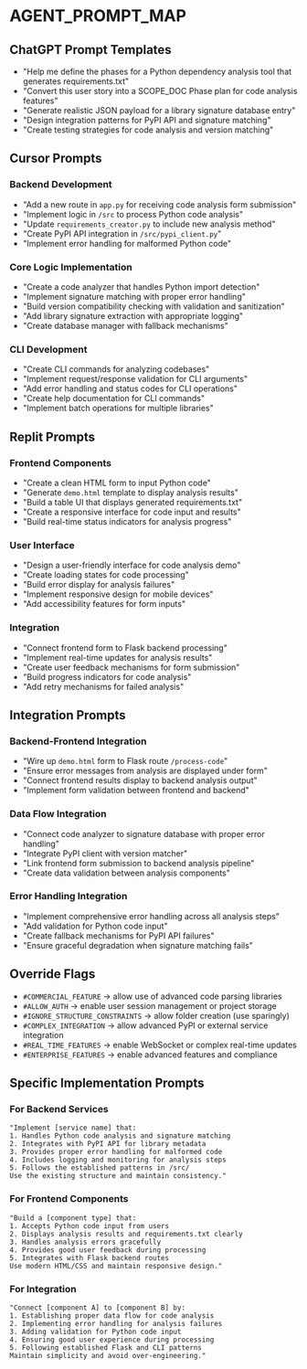 # AGENT_PROMPT_MAP

## ChatGPT Prompt Templates
- "Help me define the phases for a Python dependency analysis tool that generates requirements.txt"
- "Convert this user story into a SCOPE_DOC Phase plan for code analysis features"
- "Generate realistic JSON payload for a library signature database entry"
- "Design integration patterns for PyPI API and signature matching"
- "Create testing strategies for code analysis and version matching"

## Cursor Prompts

### Backend Development
- "Add a new route in `app.py` for receiving code analysis form submission"
- "Implement logic in `/src` to process Python code analysis"
- "Update `requirements_creator.py` to include new analysis method"
- "Create PyPI API integration in `/src/pypi_client.py`"
- "Implement error handling for malformed Python code"

### Core Logic Implementation
- "Create a code analyzer that handles Python import detection"
- "Implement signature matching with proper error handling"
- "Build version compatibility checking with validation and sanitization"
- "Add library signature extraction with appropriate logging"
- "Create database manager with fallback mechanisms"

### CLI Development
- "Create CLI commands for analyzing codebases"
- "Implement request/response validation for CLI arguments"
- "Add error handling and status codes for CLI operations"
- "Create help documentation for CLI commands"
- "Implement batch operations for multiple libraries"

## Replit Prompts

### Frontend Components
- "Create a clean HTML form to input Python code"
- "Generate `demo.html` template to display analysis results"
- "Build a table UI that displays generated requirements.txt"
- "Create a responsive interface for code input and results"
- "Build real-time status indicators for analysis progress"

### User Interface
- "Design a user-friendly interface for code analysis demo"
- "Create loading states for code processing"
- "Build error display for analysis failures"
- "Implement responsive design for mobile devices"
- "Add accessibility features for form inputs"

### Integration
- "Connect frontend form to Flask backend processing"
- "Implement real-time updates for analysis results"
- "Create user feedback mechanisms for form submission"
- "Build progress indicators for code analysis"
- "Add retry mechanisms for failed analysis"

## Integration Prompts

### Backend-Frontend Integration
- "Wire up `demo.html` form to Flask route `/process-code`"
- "Ensure error messages from analysis are displayed under form"
- "Connect frontend results display to backend analysis output"
- "Implement form validation between frontend and backend"

### Data Flow Integration
- "Connect code analyzer to signature database with proper error handling"
- "Integrate PyPI client with version matcher"
- "Link frontend form submission to backend analysis pipeline"
- "Create data validation between analysis components"

### Error Handling Integration
- "Implement comprehensive error handling across all analysis steps"
- "Add validation for Python code input"
- "Create fallback mechanisms for PyPI API failures"
- "Ensure graceful degradation when signature matching fails"

## Override Flags
- `#COMMERCIAL_FEATURE` → allow use of advanced code parsing libraries
- `#ALLOW_AUTH` → enable user session management or project storage
- `#IGNORE_STRUCTURE_CONSTRAINTS` → allow folder creation (use sparingly)
- `#COMPLEX_INTEGRATION` → allow advanced PyPI or external service integration
- `#REAL_TIME_FEATURES` → enable WebSocket or complex real-time updates
- `#ENTERPRISE_FEATURES` → enable advanced features and compliance

## Specific Implementation Prompts

### For Backend Services
```
"Implement [service name] that:
1. Handles Python code analysis and signature matching
2. Integrates with PyPI API for library metadata
3. Provides proper error handling for malformed code
4. Includes logging and monitoring for analysis steps
5. Follows the established patterns in /src/
Use the existing structure and maintain consistency."
```

### For Frontend Components
```
"Build a [component type] that:
1. Accepts Python code input from users
2. Displays analysis results and requirements.txt clearly
3. Handles analysis errors gracefully
4. Provides good user feedback during processing
5. Integrates with Flask backend routes
Use modern HTML/CSS and maintain responsive design."
```

### For Integration
```
"Connect [component A] to [component B] by:
1. Establishing proper data flow for code analysis
2. Implementing error handling for analysis failures
3. Adding validation for Python code input
4. Ensuring good user experience during processing
5. Following established Flask and CLI patterns
Maintain simplicity and avoid over-engineering."
``` 